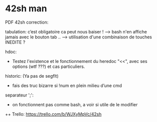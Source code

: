 <h1>42sh man</h1>

PDF 42sh correction:

tabulation: c’est obligatoire ca peut nous baiser !
--> bash n'en affiche jamais avec le bouton tab ..
--> utilisation d'une combinaison de touches INEDITE ?

hdoc: 
- Testez l'existence et le fonctionnement du heredoc "<<", avec ses options (wtf ???)  et cas particuliers. 

historic: (Ya pas de segflt)
- fais des truc bizarre si !num en plein milieu d’une cmd

separateur ';':
- on fonctionnent pas comme bash, a voir si utile de le modifier

++ Trello: https://trello.com/b/WJXyMpVc/42sh
